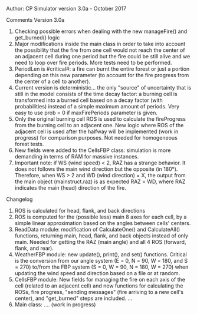 Author: CP
Simulator version 3.0a - October 2017

Comments Version 3.0a
1. Checking possible errors when dealing with the new manageFire() and get_burned() logic
2. Major modifications inside the main class in order to take into account the possibility that the fire from one cell would not reach the center of an adjacent cell during one period but the fire could be still alive and we need to loop over fire periods. More tests need to be performed.
3. PeriodLen is #critical#: a fire can burnt the entire forest or just a portion depending on this new parameter (to account for the fire progress from the center of a cell to another).
4. Current version is deterministic... the only "source" of uncertainty that is still in the model consists of the time decay factor: a burning cell is transformed into a burned cell based on a decay factor (with probabilities) instead of a simple maximum amount of periods. Very easy to use prob = 0 if maxFirePeriods parameter is given.
5. Only the original burning cell ROS is used to calculate the fireProgress from the burning cell to an adjacent one. New logic where ROS of the adjacent cell is used after the halfway will be implemented (work in progress) for comparison purposes. Not needed for homogeneous forest tests.
6. New fields were added to the CellsFBP class: simulation is more demanding in terms of RAM for massive instances.
7. Important note: if WS (wind speed) < 2, RAZ has a strange behavior. It does not follows the main wind direction but the opposite (in 180°). Therefore, when WS > 2 and WD (wind direction) = X, the output from the main object (mainstruct.raz) is as expected RAZ = WD, where RAZ indicates the main (head) direction of the fire.

Changelog
1. ROS is calculated for head, flank, and back directions
2. ROS is computed for the (possible less) main 8 axes for each cell, by a simple linear approximation based on the angles between cells' centers.
3. ReadData module: modification of CalculateOne() and CalculateAll() functions, returning main, head, flank, and back objects instead of only main. Needed for getting the RAZ (main angle) and all 4 ROS (forward, flank, and rear).
4. WeatherFBP module: new update(), print(), and set() functions. Critical is the conversion from our angle system (E = 0, N = 90, W = 180, and S = 270) to/from the FBP system (S = 0, W = 90, N = 180, W = 270) when updating the wind speed and direction based on a file or at random.  
5. CellsFBP module: New fields for managing the fire on each axis of the cell (related to an adjacent cell) and new functions for calculating the ROSs, fire progress, "sending messages" (fire arriving to a new cell's center), and "get_burned" steps are included.
...
6. Main class: .... (work in progress)
